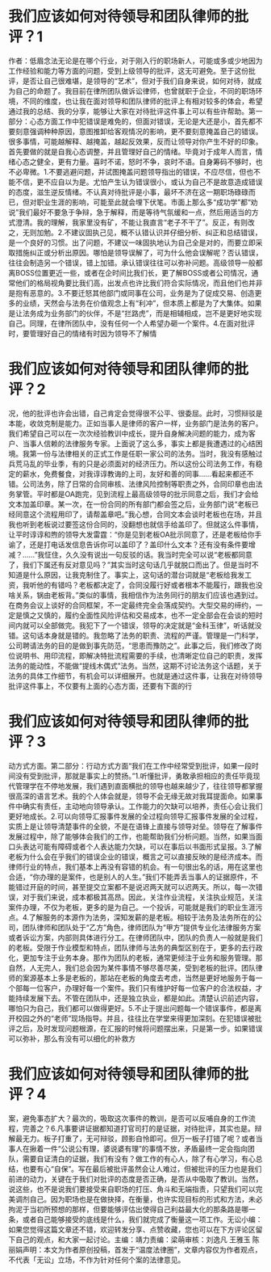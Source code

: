 # 我们应该如何对待领导和团队律师的批评？1

作者：低眉念法无论是在哪个行业，对于刚入行的职场新人，可能或多或少地因为工作经验和能力等方面的问题，受到上级领导的批评，这无可避免。至于这份批评，是否让自己很难堪，是领导的“艺术”，但对于我们自身来说，如何对待，就成为自己的命题了。我目前在律所团队做诉讼律师，也曾就职于企业，不同的职场环境，不同的维度，也让我在面对领导和团队律师的批评上有相对较多的体会，希望通过我的总结、我的分享，能够让大家在对待批评这件事上可以有些许帮助。第一部分：心态方面工作中犯错误是难免的，但面对错误，无论是大还是小，首先都不要刻意强调种种原因，意图推卸给客观情况的影响，更不要刻意掩盖自己的错误。很多事情，可能越解释、越掩盖，越起反效果，反而让领导对你产生不好的印象。首先要做的就是自我心态调整，并且管理好自己的情绪。毕竟对于成年人而言，情绪心态之健全，更有力量。喜时不诺，怒时不争，哀时不语。自身筹码不够时，也不必卑微。1.不要逃避问题，并试图掩盖问题领导指出的错误，不应尽信，但也不能不信，更不应自以为是。尤怕产生认为错误很小，或认为自己不是故意造成错误的态度，滋生逆反情绪。不认真对待批评是小事，最坏不济在这一期职场碌碌而已，但对职业生涯的影响，可能至此就会埋下伏笔。市面上那么多“成功学”都“劝说”我们最好不要急于争辩，急于解释，而是等待气氛缓和一点，然后用适当的方式澄清。我的理解，我家里没有矿，不能让我直言“老子不干了”。反正，有则改之，无则加勉。2.不建议固执己见，概不认错认识并仔细分析、纠正和总结错误，是一个良好的习惯。出了问题，不建议一味固执地认为自己全是对的，而要立即采取措施纠正或分析出原因。哪怕是领导误解了，可为什么他会误解呢？否认错误，往往会制造另一个错误，错上加错。承认错误往往可以弥补问题。高级领导一般都离BOSS位置更近一些，或者在企时间比我们长，更了解BOSS或者公司情况，通常他们的格局视角要比我们高，出发点也许比我们符合实际情况，而且他们也并非是抱有恶意的。3.不要迁怒其他部门或同事在公司，业务是为了促成交易、创造更多的业绩，天然会与法务在价值观念上有“利冲”，但本质上都是为了大集体。如果是让法务成为业务部门的伙伴，不是“拦路虎”，而是相辅相成，岂不是更好地实现自己。同理，在律所团队中，没有任何一个人希望办砸一个案件。4.在面对批评时，要管理好自己的情绪有时因为领导不了解情

# 我们应该如何对待领导和团队律师的批评？2

况，他的批评也许会出错，自己肯定会觉得很不公平、很委屈。此时，习惯辩驳是本能，收敛克制是能力。正如当事人是律师的客户一样，业务部门是法务的客户。我们希望自己可以在一次次经验教训中成长，提升自身解决问题的能力，成为客户、当事人信赖的法律服务专家。上面说了这么多，事实上都是我遭遇过的心结困境。我第一份与法律相关的正式工作是任职一家公司的法务。当时，我没有感触过兵荒马乱的毕业季，有的只是必须面对的经济压力。所以这份公司法务工作，有稳定的薪水，免费餐食，对我谆谆教诲的上司，友好和善的同事……看起来都还不错。公司法务，除了日常的合同审核、法律风险控制等职责之外，合同印章也由法务掌管。平时都是OA跑完，见到流程上最高级领导的批示同意之后，我们才会给文本加盖印章。某一次，在一份合同的所有部门都会签之后，业务部门说“老板已经同意这个流程用印了，请帮盖章吧。”我心想，合同文本会谈时老板也在场，并且我也听到老板说过要签这份合同的，没翻想也就信手给盖印了。但就这么件事情，让平时谆谆和煦的领导大发雷霆：“你是见到老板OA批示同意了，还是老板给你手谕了，还是打电话发信息告诉你可以盖印了？盖印什么文本？还有没有条件要增减？……”我怔住，久久没有说出一句反驳的话。我当时完全可以说“老板都同意了，我们下属还有反对意见吗？”其实当时这句话几乎就脱口而出了。但是当时不知道是什么原因，让我克制住了。事实上，这句话的潜台词就是“老板给我发工资，我听他的有错吗？老板都决定了，合同没履行好或者根本不能履行，跟我也没啥关系，锅由老板背。”类似的事情，我相信作为法务同行的朋友们应该也遇到过。在商务会议上谈好的合同框架，不一定最终完全会落成契约。大型交易的缔约，一定是慎之又慎的，履约全面性风险评估和交易成本，也不一定全部会在会谈的短时间内就可以全部做完。我犯下了一个错误，领导的决定就是“金科玉律”，听话就没错。这句话本身就是错的。我忽略了法务的职责、流程的严谨。管理是一门科学，公司聘请法务的目的是做到事先防范，“思患而豫防之”。此事之后，我们修改了岗位说明书、用印流程，即解决特批流程需要的手续，也清晰定位自己的职责，发挥法务的能动性，不能做“提线木偶式”法务。当然，这期不讨论法务这个话题，关于法务的具体工作细节，有机会可以详细展开。也就是通过这件事，让我在对待领导批评这件事上，不仅要有上面的心态方面，还要有下面的行

# 我们应该如何对待领导和团队律师的批评？3

动方式方面。第二部分：行动方式方面“我们在工作中经常受到批评，如果一段时间没有受到批评，那就是事实上的赞扬。”1.听懂批评，勇敢承担相应的责任毕竟现代管理学在不停地发展，我们遇到直面横批的领导也越来越少了，往往领导都掌握很高深的语言艺术。我的个人体会就是，领导不会无缘无故对我耳提面命。如果事件中确实有责任，主动地向领导承认。工作能力的欠缺可以培养，责任心会让我们更好地成长。2.可以向领导汇报事件发展的全过程向领导汇报事件发展的全过程，实质上是让领导清楚事件的全貌，不是在语锋上直接与领导对垒。领导在了解事件发展过程中，除了能够体会我们的工作，也能帮助我们分析问题。当然，如果当面口头表达可能有障碍或者个人表达能力欠缺，可以在事后以书面形式呈报。3.了解老板为什么会在乎我们的错误企业的错误，概言之可以直接反映的是经济成本。而律师行业的特点，我们基本上再没有容错的机会。有一句很出名的话，用在这里也合适，“你办理的是案件，也是别人的人生。”我们不能弄丢当事人的证据原件，不能错过开庭的时间，甚至提交立案都不是说迟两天就可以迟两天。所以，每一次错误，对于我们来说，成本都极其高昂。因此，关注作业流程，关注执业规范，关注案件办理，不仅为老板，更多的是为自己。一个投诉，可能就是我们的职业生涯污点。4.了解服务的本源作为法务，深知发薪的是老板。相较于法务及法务所在的公司，团队律师和团队处于“乙方”角色，律师团队为“甲方”提供专业化法律服务方案或者诉讼方案，内部则具体进行分工。在律师团队中，团队的负责人一般就是我们的老板。受限于作业模型和特点，团队律师与法务的典型区别在于，更多的去行政化，更加专注于业务本身。那作为团队的老板，通常更倾注于业务和服务管理。那自然，人无完人，我们总会因为某件事情不够尽善尽美，受到老板的批评。团队律师的案源基本上多是老板的，那站在老板的角度去考虑，当然是更好地服务于每一个部每一位客户，办理好每一个案件。我们只有维护好每一位客户的合法权益，才能持续发展下去。不管在团队中，还是独立执业，都是如此。清楚认识前述内容，哪怕只为自己，我们都可以做得更好。5.不止于提出问题每一个错误事件，都是离开校园之外的“老师”现场指导。并且，往往比在学堂来得更加深刻。在犯错误被批评之后，及时发现问题根源，在汇报的时候将问题摆出来，只是第一步。如果错误可以弥补，那么有没有可以细化的补救方

# 我们应该如何对待领导和团队律师的批评？4

案，避免事态扩大？最次的，吸取这次事件的教训，是否可以反哺自身的工作流程，完善之？6.凡事要讲证据都知道打官司打的是证据，对待批评，其实也是。辩解最无力。板子打重了，无可辩驳，顾影自怜即可。但万一板子打错了呢？或者当事人在揪着一件“公说公有理，婆说婆有理”的事情不放，矛盾最终一定会指向团队，需要自证清白的证据，我们有没有？做工作的有心人，除了有心学习，有心总结，也要有心“自保”。写在最后被批评虽然会让人难过，但被批评的压力也是我们前进的动力，关键在于我们对批评的态度是否正确，是否从中吸取了教训。当然，说这些，也不是说我们要接受来自职场的打压、角斗和无端指责，只望我们可以完美调剂自己。因为职场也是在做抉择，在衡量，也许实现目标的形式和方法，未必拘泥于当初所预想的那样，但要能够评估出使得自己利益最大化的那条路是哪一条，或者自己能够接受的底线是什么，我们就完成了衡量这一项工作。无讼小编：如果您觉得这篇文章还不错，欢迎转发分享、点赞收藏，您也可以在下方评论区留下自己的观点，和大家一起讨论。主编：靖力责编：梁萌审核：刘逸凡 王雅玉 陈丽娟声明：本文为作者原创投稿，首发于“温度法律圈”，文章内容仅为作者观点，不代表「无讼」立场，不作为针对任何个案的法律意见。


